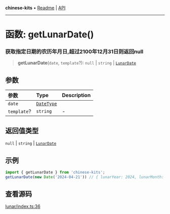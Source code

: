 **chinese-kits** • [Readme](../README.md) \| [API](../globals.md)

***

# 函数: getLunarDate()

### 获取指定日期的农历年月日,超过2100年12月31日则返回null

<a id="undefined" name="undefined"></a>

> **getLunarDate**(`date`, `template`?): `null` \| `string` \| [`LunarDate`](../type-aliases/LunarDate.md)

## 参数

| 参数 | Type | Description |
| :------ | :------ | :------ |
| `date` | [`DateType`](../type-aliases/DateType.md) |  |
| `template`? | `string` | - |

## 返回值类型

`null` \| `string` \| [`LunarDate`](../type-aliases/LunarDate.md)

## 示例

```ts
import { getLunarDate } from 'chinese-kits';
getLunarDate(new Date('2024-04-21')) // { lunarYear: 2024, lunarMonth: 3, lunarDay: 13 }
```

## 查看源码

[lunar/index.ts:36](https://github.com/hacxy/chinese-kits/blob/5c621ab0a6cec1eb5e94454c7b7c22a7620aec4b/src/lunar/index.ts#L36)
